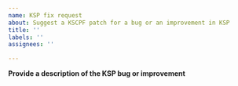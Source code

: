 ```yaml
---
name: KSP fix request
about: Suggest a KSCPF patch for a bug or an improvement in KSP
title: ''
labels: ''
assignees: ''

---
```


**Provide a description of the KSP bug or improvement**
